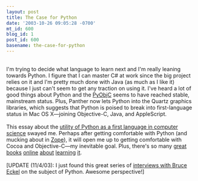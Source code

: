 ```yaml
---
layout: post
title: The Case for Python
date: '2003-10-26 09:05:28 -0700'
mt_id: 600
blog_id: 1
post_id: 600
basename: the-case-for-python
---
```

<br />I'm trying to decide what language to learn next and I'm really leaning towards Python. I figure that I can master C# at work since the big project relies on it and I'm pretty much done with Java (as much as I like it) because I just can't seem to get any traction on using it. I've heard a lot of good things about Python and the <a href="http://pyobjc.sourceforge.net/">PyObjC</a> seems to have reached stable, mainstream status. Plus, Panther now lets Python into the Quartz graphics libraries, which suggests that Python is poised to break into first-language status in Mac OS X&#x2014;joining Objective-C, Java, and AppleScript.<br /><br />This essay about the <a href="http://mcsp.wartburg.edu/zelle/python/python-first.html">utility of Python as a first language in computer science</a> swayed me. Perhaps after getting comfortable with Python (and mucking about in <a href="http://www.zope.org/">Zope</a>), it will open me up to getting comfortable with Cocoa and Objective-C&#x2014;my inevitable goal. Plus, there's so many <a href="http://diveintopython.org/">great</a> <a href="http://www.mindview.net/Books/TIPython">books</a> <a href="http://www.ibiblio.org/obp/thinkCSpy/index.htm">online</a> <a href="http://www.freenetpages.co.uk/hp/alan.gauld/">about</a> <a href="http://gnosis.cx/TPiP/">learning</a> <a href="http://effbot.org/zone/librarybook-index.htm">it</a>.<br /><br />[UPDATE (11/4/03): I just found this great series of <a href="http://www.artima.com/intv/aboutme.html">interviews with Bruce Eckel</a> on the subject of Python. Awesome perspective!]<br /><br /><br />
